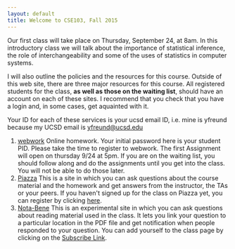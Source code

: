 ```yaml
---
layout: default
title: Welcome to CSE103, Fall 2015
---
```


Our first class will take place on Thursday, September 24, at 8am. 
In this introductory class we will talk about the importance of
statistical inference, the role of interchangeability and some of
the uses of statistics in computer systems.

I will also outline the policies and the resources for this
course. Outside of this web site, there are three major resources for
this course. All registered students for the class, **as well as those
on the waiting list**, should have an account on each of these sites. I
recommend that you check that you have a login and, in some cases,
get aquainted with it.

Your ID for each of these services is your ucsd email ID, i.e. mine is
yfreund because my UCSD email is yfreund@ucsd.edu

1. [webwork](http://webwork.cse.ucsd.edu/webwork2/CSE103_Fall2015/)
Online homework. Your initial password here is your student PID.
Please take the time to register to webwork. The first Assignment will open on thursday 9/24 at 5pm.
If you are on
the waiting list, you should follow along and do the assignments until
you get into the class. You will not be able to do those later.
1. [Piazza](https://piazza.com/class/iehlynjs6e314o) This is a site in
which you can ask questions about the course material and the homework
and get answers from the instructor, the TAs or your peers. If you haven't signed up for the class on Piazza yet, you can register by clicking [here](https://piazza.com/ucsd).
1. [Nota-Bene](http://nb.mit.edu/)  This is an experimental site in
which you can ask questions about reading material used in the
class. It lets you link your question to a particular location in the
PDF file and get notification when people responded to your
question. You can add yourself to the class page by clicking on
the [Subscribe Link](http://nb.mit.edu/subscribe?key=mawTltZBYakuzf9FxRTUt5swUX0k5CswY7G0tTKNeP794i3H4F).



